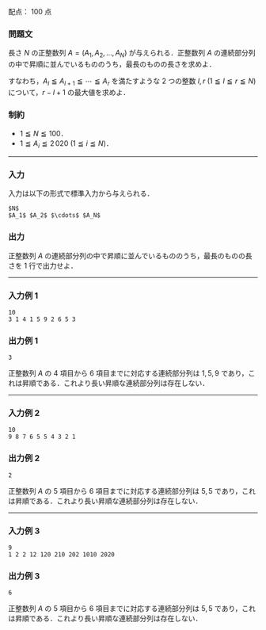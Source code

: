 配点： $100$ 点

### 問題文
長さ $N$ の正整数列 $A = (A_1, A_2, \ldots, A_N)$ が与えられる．正整数列 $A$ の連続部分列の中で昇順に並んでいるもののうち，最長のものの長さを求めよ．

すなわち，$A_l \leqq A_{l + 1} \leqq \cdots \leqq A_r$ を満たすような $2$ つの整数 $l, r$ ($1 \leqq l \leqq r \leqq N$) について，$r - l + 1$ の最大値を求めよ．

### 制約

- $1 \leqq N \leqq 100$．
- $1 \leqq A_i \leqq 2\,020$ ($1 \leqq i \leqq N$)．

---

### 入力
入力は以下の形式で標準入力から与えられる．

~~~
$N$
$A_1$ $A_2$ $\cdots$ $A_N$
~~~

### 出力
正整数列 $A$ の連続部分列の中で昇順に並んでいるもののうち，最長のものの長さを $1$ 行で出力せよ．

---

### 入力例 1
~~~
10
3 1 4 1 5 9 2 6 5 3
~~~

### 出力例 1
~~~
3
~~~

正整数列 $A$ の $4$ 項目から $6$ 項目までに対応する連続部分列は $1, 5, 9$ であり，これは昇順である．これより長い昇順な連続部分列は存在しない．

---

### 入力例 2
~~~
10
9 8 7 6 5 5 4 3 2 1
~~~

### 出力例 2
~~~
2
~~~

正整数列 $A$ の $5$ 項目から $6$ 項目までに対応する連続部分列は $5, 5$ であり，これは昇順である．これより長い昇順な連続部分列は存在しない．

---

### 入力例 3
~~~
9
1 2 2 12 120 210 202 1010 2020
~~~

### 出力例 3
~~~
6
~~~

正整数列 $A$ の $5$ 項目から $6$ 項目までに対応する連続部分列は $5, 5$ であり，これは昇順である．これより長い昇順な連続部分列は存在しない．
